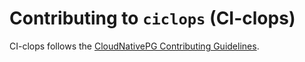 # Contributing to `ciclops` (CI-clops)

CI-clops follows the
[CloudNativePG Contributing Guidelines](https://github.com/cloudnative-pg/cloudnative-pg/blob/main/CONTRIBUTING.md).

